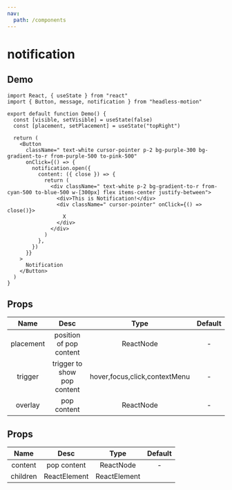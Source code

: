 ```yaml
---
nav:
  path: /components
---
```


# notification

## Demo

```tsx
import React, { useState } from "react"
import { Button, message, notification } from "headless-motion"

export default function Demo() {
  const [visible, setVisible] = useState(false)
  const [placement, setPlacement] = useState("topRight")

  return (
    <Button
      className=" text-white cursor-pointer p-2 bg-purple-300 bg-gradient-to-r from-purple-500 to-pink-500"
      onClick={() => {
        notification.open({
          content: ({ close }) => {
            return (
              <div className=" text-white p-2 bg-gradient-to-r from-cyan-500 to-blue-500 w-[300px] flex items-center justify-between">
                <div>This is Notification!</div>
                <div className=" cursor-pointer" onClick={() => close()}>
                  X
                </div>
              </div>
            )
          },
        })
      }}
    >
      Notification
    </Button>
  )
}
```

## Props

|   Name    |            Desc             |             Type              | Default |
| :-------: | :-------------------------: | :---------------------------: | :-----: |
| placement |   position of pop content   |           ReactNode           |    -    |
|  trigger  | trigger to show pop content | hover,focus,click,contextMenu |    -    |
|  overlay  |         pop content         |           ReactNode           |    -    |

## Props

|   Name   |     Desc     |     Type     | Default |
| :------: | :----------: | :----------: | :-----: |
| content  | pop content  |  ReactNode   |    -    |
| children | ReactElement | ReactElement |         |
